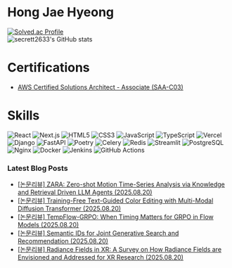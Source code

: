 # Hong Jae Hyeong

[![Solved.ac Profile](http://mazassumnida.wtf/api/v2/generate_badge?boj=secrett2633)](https://solved.ac/secrett2633/)  
![secrett2633's GitHub stats](https://github-readme-stats.vercel.app/api?username=secrett2633&show_icons=true&theme=radical)  

# Certifications
- [AWS Certified Solutions Architect - Associate (SAA-C03)](https://www.credly.com/badges/ee24ba15-e661-4741-bc4c-46bdaca76e75/public_url)

# Skills
![React](https://img.shields.io/badge/React-61DAFB.svg?&style=for-the-badge&logo=React&logoColor=white)
![Next.js](https://img.shields.io/badge/Next.js-000000.svg?&style=for-the-badge&logo=Next.js&logoColor=white)
![HTML5](https://img.shields.io/badge/HTML5-E34F26.svg?&style=for-the-badge&logo=HTML5&logoColor=white)
![CSS3](https://img.shields.io/badge/CSS3-1572B6.svg?&style=for-the-badge&logo=CSS3&logoColor=white)
![JavaScript](https://img.shields.io/badge/JavaScript-F7DF1E.svg?&style=for-the-badge&logo=JavaScript&logoColor=white)
![TypeScript](https://img.shields.io/badge/TypeScript-3178C6.svg?&style=for-the-badge&logo=TypeScript&logoColor=white)
![Vercel](https://img.shields.io/badge/Vercel-000000.svg?&style=for-the-badge&logo=Vercel&logoColor=white)  
![Django](https://img.shields.io/badge/Django-092E20.svg?&style=for-the-badge&logo=Django&logoColor=white)
![FastAPI](https://img.shields.io/badge/FastAPI-009688.svg?&style=for-the-badge&logo=FastAPI&logoColor=white)
![Poetry](https://img.shields.io/badge/Poetry-7031B9.svg?&style=for-the-badge&logo=Poetry&logoColor=white)
![Celery](https://img.shields.io/badge/Celery-378B29.svg?&style=for-the-badge&logo=Celery&logoColor=white)
![Redis](https://img.shields.io/badge/Redis-DC382D.svg?&style=for-the-badge&logo=Redis&logoColor=white)
![Streamlit](https://img.shields.io/badge/Streamlit-FF4B4B.svg?&style=for-the-badge&logo=Streamlit&logoColor=white)
![PostgreSQL](https://img.shields.io/badge/PostgreSQL-4169E1.svg?&style=for-the-badge&logo=PostgreSQL&logoColor=white)  
![Nginx](https://img.shields.io/badge/Nginx-009639.svg?&style=for-the-badge&logo=Nginx&logoColor=white)
![Docker](https://img.shields.io/badge/Docker-2496ED.svg?&style=for-the-badge&logo=Docker&logoColor=white)
![Jenkins](https://img.shields.io/badge/Jenkins-D24939.svg?&style=for-the-badge&logo=Jenkins&logoColor=white)
![GitHub Actions](https://img.shields.io/badge/GitHub%20Actions-2088FF.svg?&style=for-the-badge&logo=GitHub%20Actions&logoColor=white)

### Latest Blog Posts
- [[논문리뷰] ZARA: Zero-shot Motion Time-Series Analysis via Knowledge and Retrieval Driven LLM Agents (2025.08.20)](https://secrett2633.github.io/ai/review/2025-8-20-ZARA_Zero-shot_Motion_Time-Series_Analysis_via_Knowledge_and_Retrieval_Driven_LLM_Agents/)
- [[논문리뷰] Training-Free Text-Guided Color Editing with Multi-Modal Diffusion Transformer (2025.08.20)](https://secrett2633.github.io/ai/review/2025-8-20-Training-Free_Text-Guided_Color_Editing_with_Multi-Modal_Diffusion_Transformer/)
- [[논문리뷰] TempFlow-GRPO: When Timing Matters for GRPO in Flow Models (2025.08.20)](https://secrett2633.github.io/ai/review/2025-8-20-TempFlow-GRPO_When_Timing_Matters_for_GRPO_in_Flow_Models/)
- [[논문리뷰] Semantic IDs for Joint Generative Search and Recommendation (2025.08.20)](https://secrett2633.github.io/ai/review/2025-8-20-Semantic_IDs_for_Joint_Generative_Search_and_Recommendation/)
- [[논문리뷰] Radiance Fields in XR: A Survey on How Radiance Fields are Envisioned and Addressed for XR Research (2025.08.20)](https://secrett2633.github.io/ai/review/2025-8-20-Radiance_Fields_in_XR_A_Survey_on_How_Radiance_Fields_are_Envisioned_and_Addressed_for_XR_Research/)